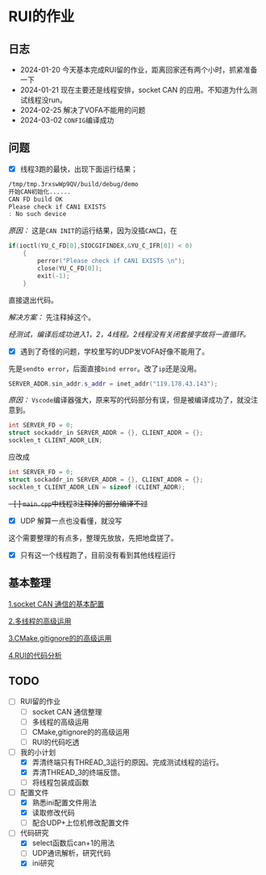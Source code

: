 # RUI的作业

## 日志

* 2024-01-20 今天基本完成RUI留的作业，距离回家还有两个小时，抓紧准备一下
* 2024-01-21 现在主要还是线程安排，socket CAN 的应用。不知道为什么测试线程没run。
* 2024-02-25 解决了VOFA不能用的问题
* 2024-03-02 `CONFIG`编译成功


## 问题

- [x] 线程3跑的最快，出现下面运行结果；

```bash
/tmp/tmp.3rxswWp9QV/build/debug/demo
开始CAN初始化......
CAN FD build OK
Please check if CAN1 EXISTS 
: No such device
```

*原因：* 这是`CAN INIT`的运行结果，因为没插`CAN`口，在

```c++
if(ioctl(YU_C_FD[0],SIOCGIFINDEX,&YU_C_IFR[0]) < 0)
    {
        perror("Please check if CAN1 EXISTS \n");
        close(YU_C_FD[0]);
        exit(-1);
    }
```

直接退出代码。

*解决方案：* 先注释掉这个。

*经测试，编译后成功进入1，2，4线程。2线程没有关闭套接字故将一直循环。*

- [x] 遇到了奇怪的问题，学校里写的UDP发VOFA好像不能用了。

先是`sendto error`，后面直接`bind error`。改了`ip`还是没用。

```c++
SERVER_ADDR.sin_addr.s_addr = inet_addr("119.178.43.143");
```

*原因：* `Vscode`编译器强大，原来写的代码部分有误，但是被编译成功了，就没注意到。

```c
int SERVER_FD = 0;
struct sockaddr_in SERVER_ADDR = {}, CLIENT_ADDR = {};
socklen_t CLIENT_ADDR_LEN;
```
应改成
```c
int SERVER_FD = 0;
struct sockaddr_in SERVER_ADDR = {}, CLIENT_ADDR = {};
socklen_t CLIENT_ADDR_LEN = sizeof (CLIENT_ADDR);
```

~~- [ ] `main.cpp`中线程3注释掉的部分编译不过~~
- [x] UDP 解算一点也没看懂，就没写

这个需要整理的有点多，整理先放放，先把地盘搓了。

- [x] 只有这一个线程跑了，目前没有看到其他线程运行


## 基本整理
[1.socket CAN 通信的基本配置]()

[2.多线程的高级运用]()

[3.CMake,gitignore的的高级运用]()

[4.RUI的代码分析]()


## TODO

- [ ] RUI留的作业
  - [ ] socket CAN 通信整理
  - [ ] 多线程的高级运用
  - [ ] CMake,gitignore的的高级运用
  - [ ] RUI的代码吃透
- [ ] 我的小计划
  - [x] 弄清终端只有THREAD_3运行的原因。完成测试线程的运行。
  - [x] 弄清THREAD_3的终端反馈。
  - [ ] 将线程包装成函数
- [ ] 配置文件
  - [x] 熟悉ini配置文件用法
  - [x] 读取修改代码
  - [ ] 配合UDP+上位机修改配置文件
- [ ] 代码研究
  - [x] select函数后can+1的用法
  - [ ] UDP通讯解析，研究代码
  - [x] ini研究